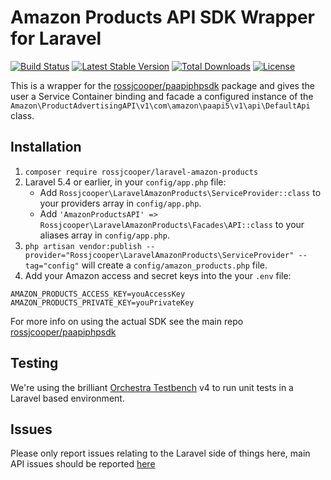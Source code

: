 # Amazon Products API SDK Wrapper for Laravel

[![Build Status](https://travis-ci.org/rossjcooper/laravel-amazon-products.svg?branch=master)](https://travis-ci.org/rossjcooper/laravel-amazon-products) [![Latest Stable Version](https://poser.pugx.org/rossjcooper/laravel-amazon-products/v/stable)](https://packagist.org/packages/rossjcooper/laravel-amazon-products) [![Total Downloads](https://poser.pugx.org/rossjcooper/laravel-amazon-products/downloads)](https://packagist.org/packages/rossjcooper/laravel-amazon-products) [![License](https://poser.pugx.org/rossjcooper/laravel-amazon-products/license)](https://packagist.org/packages/rossjcooper/laravel-amazon-products)

This is a wrapper for the [rossjcooper/paapiphpsdk](https://github.com/rossjcooper/paapiphpsdk) package and gives the user a Service Container binding and facade a configured instance of the `Amazon\ProductAdvertisingAPI\v1\com\amazon\paapi5\v1\api\DefaultApi` class.

## Installation
1. `composer require rossjcooper/laravel-amazon-products`
2. Laravel 5.4 or earlier, in your `config/app.php` file:
    - Add `Rossjcooper\LaravelAmazonProducts\ServiceProvider::class` to your providers array in `config/app.php`.
    - Add `'AmazonProductsAPI' => Rossjcooper\LaravelAmazonProducts\Facades\API::class` to your aliases array in `config/app.php`.
3. `php artisan vendor:publish --provider="Rossjcooper\LaravelAmazonProducts\ServiceProvider" --tag="config"` will create a `config/amazon_products.php` file.
4. Add your Amazon access and secret keys into the your `.env` file: 
```
AMAZON_PRODUCTS_ACCESS_KEY=youAccessKey
AMAZON_PRODUCTS_PRIVATE_KEY=youPrivateKey
```

For more info on using the actual SDK see the main repo [rossjcooper/paapiphpsdk](https://github.com/rossjcooper/paapiphpsdk)

## Testing

We're using the brilliant [Orchestra Testbench](https://github.com/orchestral/testbench) v4 to run unit tests in a Laravel based environment.

## Issues
Please only report issues relating to the Laravel side of things here, main API issues should be reported [here](https://github.com/rossjcooper/paapiphpsdk/issues)